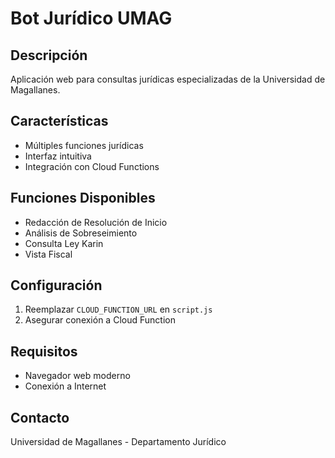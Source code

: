 # Bot Jurídico UMAG

## Descripción
Aplicación web para consultas jurídicas especializadas de la Universidad de Magallanes.

## Características
- Múltiples funciones jurídicas
- Interfaz intuitiva
- Integración con Cloud Functions

## Funciones Disponibles
- Redacción de Resolución de Inicio
- Análisis de Sobreseimiento
- Consulta Ley Karin
- Vista Fiscal

## Configuración
1. Reemplazar `CLOUD_FUNCTION_URL` en `script.js`
2. Asegurar conexión a Cloud Function

## Requisitos
- Navegador web moderno
- Conexión a Internet

## Contacto
Universidad de Magallanes - Departamento Jurídico